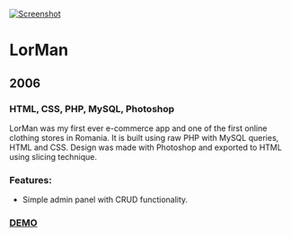 [![Screenshot](https://github.com/pinco227/lorman-v1/blob/main/images/screenshot.png)](https://lorman-v1.herokuapp.com/)
# LorMan
## 2006
### HTML, CSS, PHP, MySQL, Photoshop
LorMan was my first ever e-commerce app and one of the first online clothing stores in Romania. It is built using raw PHP with MySQL queries, HTML and CSS. Design was made with Photoshop and exported to HTML using slicing technique.

### Features:
- Simple admin panel with CRUD functionality.

### [DEMO](https://lorman-v1.herokuapp.com/)